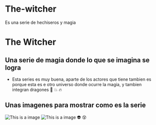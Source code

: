 # The-witcher
 Es una serie de hechiseros y magia

# The Witcher
## Una serie de magia donde lo que se imagina se logra
* Esta series es muy buena, aparte de los actores que tiene tambien es porque esta es e otro universo donde ocurre la magia, y tambien integran dragones
:star2:
:boom:
:fire:

## Unas imagenes para mostrar como es la serie
![This is a image](https://images.ecestaticos.com/QHw18O07zwBwDZmuJtvL9RoacjI=/0x0:0x0/557x418/filters:fill(white):format(jpg)/f.elconfidencial.com%2Foriginal%2Fc5c%2F1cc%2F6c8%2Fc5c1cc6c89de77c57c5dcddc4fab225c.jpg)
![This is a image](https://i.blogs.es/17636d/the-witcher/1366_2000.webp)
:alien:
:dizzy_face:
